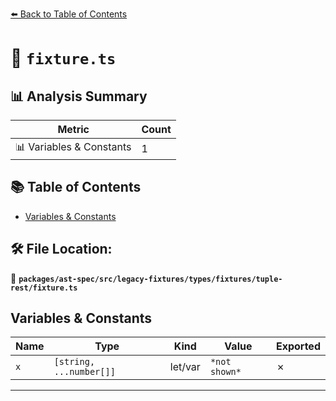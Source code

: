 [⬅️ Back to Table of Contents](../../../../../../../index.md)

# 📄 `fixture.ts`

## 📊 Analysis Summary

| Metric | Count |
|--------|-------|
| 📊 Variables & Constants | 1 |

## 📚 Table of Contents

- [Variables & Constants](#variables-constants)

## 🛠️ File Location:
📂 **`packages/ast-spec/src/legacy-fixtures/types/fixtures/tuple-rest/fixture.ts`**

## Variables & Constants

| Name | Type | Kind | Value | Exported |
|------|------|------|-------|----------|
| `x` | `[string, ...number[]]` | let/var | `*not shown*` | ✗ |


---